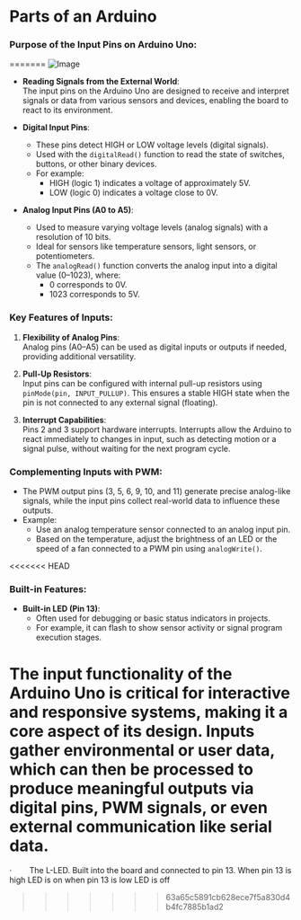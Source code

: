 # Parts of an Arduino 
### Purpose of the Input Pins on Arduino Uno:
=======
![Image](https://github.com/user-attachments/assets/8c2238d8-153f-4f50-ae5e-3409b35c5fff)




- **Reading Signals from the External World**:  
    The input pins on the Arduino Uno are designed to receive and interpret signals or data from various sensors and devices, enabling the board to react to its environment.
    
- **Digital Input Pins**:
    
    - These pins detect HIGH or LOW voltage levels (digital signals).
    - Used with the `digitalRead()` function to read the state of switches, buttons, or other binary devices.
    - For example:
        - HIGH (logic 1) indicates a voltage of approximately 5V.
        - LOW (logic 0) indicates a voltage close to 0V.
- **Analog Input Pins (A0 to A5)**:
    
    - Used to measure varying voltage levels (analog signals) with a resolution of 10 bits.
    - Ideal for sensors like temperature sensors, light sensors, or potentiometers.
    - The `analogRead()` function converts the analog input into a digital value (0–1023), where:
        - 0 corresponds to 0V.
        - 1023 corresponds to 5V.

### Key Features of Inputs:

1. **Flexibility of Analog Pins**:  
    Analog pins (A0–A5) can be used as digital inputs or outputs if needed, providing additional versatility.
    
2. **Pull-Up Resistors**:  
    Input pins can be configured with internal pull-up resistors using `pinMode(pin, INPUT_PULLUP)`. This ensures a stable HIGH state when the pin is not connected to any external signal (floating).
    
3. **Interrupt Capabilities**:  
    Pins 2 and 3 support hardware interrupts. Interrupts allow the Arduino to react immediately to changes in input, such as detecting motion or a signal pulse, without waiting for the next program cycle.
### Complementing Inputs with PWM:

- The PWM output pins (3, 5, 6, 9, 10, and 11) generate precise analog-like signals, while the input pins collect real-world data to influence these outputs.
- Example:
    - Use an analog temperature sensor connected to an analog input pin.
    - Based on the temperature, adjust the brightness of an LED or the speed of a fan connected to a PWM pin using `analogWrite()`.

<<<<<<< HEAD
### Built-in Features:

- **Built-in LED (Pin 13)**:
    - Often used for debugging or basic status indicators in projects.
    - For example, it can flash to show sensor activity or signal program execution stages.

The **input functionality** of the Arduino Uno is critical for interactive and responsive systems, making it a core aspect of its design. Inputs gather environmental or user data, which can then be processed to produce meaningful outputs via digital pins, PWM signals, or even external communication like serial data.
=======
·        The L-LED. Built into the board and connected to pin 13. When pin 13 is high LED is on when pin 13 is low LED is off
>>>>>>> 63a65c5891cb628ece7f5a830d4b4fc7885b1ad2
